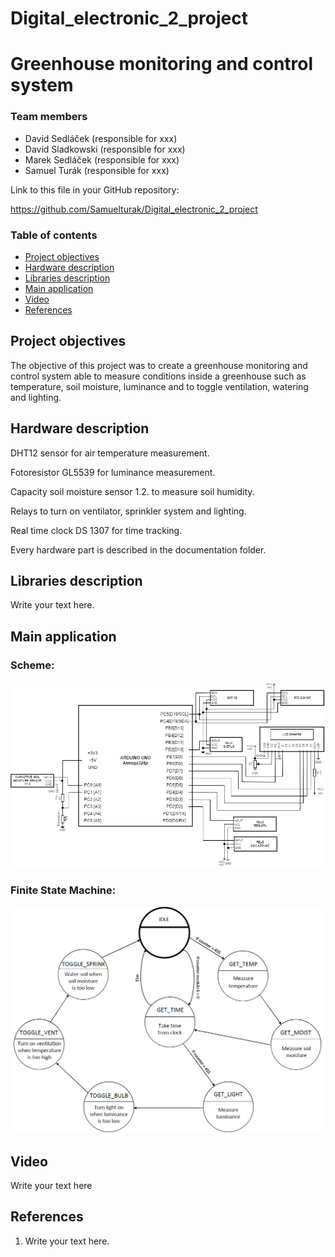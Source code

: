 # Digital_electronic_2_project


# Greenhouse monitoring and control system

### Team members

* David Sedláček (responsible for xxx)
* David Sladkowski (responsible for xxx)
* Marek Sedláček (responsible for xxx)
* Samuel Turák (responsible for xxx)

Link to this file in your GitHub repository:

https://github.com/Samuelturak/Digital_electronic_2_project

### Table of contents

* [Project objectives](#objectives)
* [Hardware description](#hardware)
* [Libraries description](#libs)
* [Main application](#main)
* [Video](#video)
* [References](#references)

<a name="objectives"></a>

## Project objectives

The objective of this project was to create a greenhouse monitoring and control system able to measure conditions inside a greenhouse such as temperature, soil moisture, luminance and to toggle ventilation, watering and lighting.

<a name="hardware"></a>

## Hardware description

DHT12 sensor for air temperature measurement.

<a name="hardware"></a>

Fotoresistor GL5539 for luminance measurement.

<a name="hardware"></a>

Capacity soil moisture sensor 1.2. to measure soil humidity.

<a name="hardware"></a>

Relays to turn on ventilator, sprinkler system and lighting.

<a name="hardware"></a>

Real time clock DS 1307 for time tracking.

<a name="libs"></a>

Every hardware part is described in the documentation folder. 

## Libraries description

Write your text here.

<a name="main"></a>

## Main application

### Scheme:

![your figure](Images/schéma.png)

### Finite State Machine:

![your figure](Images/state_machine.PNG)

<a name="video"></a>

## Video

Write your text here

<a name="references"></a>

## References

1. Write your text here.